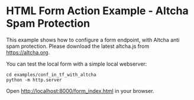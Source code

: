 # HTML Form Action Example - Altcha Spam Protection

This example shows how to configure a form endpoint, with Altcha anti spam
protection. Please download the latest altcha.js from https://altcha.org.

You can test the local form with a simple local webserver:

```
cd examples/conf_in_tf_with_altcha
python -m http.server
```

Open [http://localhost:8000/form_index.html](http://localhost:8000/form_index.html) in your browser.


